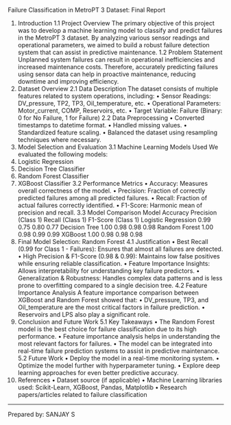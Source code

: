 Failure Classification in MetroPT 3 Dataset: Final Report
1. Introduction
1.1 Project Overview
The primary objective of this project was to develop a machine learning model to classify and predict failures in the MetroPT 3 dataset. By analyzing various sensor readings and operational parameters, we aimed to build a robust failure detection system that can assist in predictive maintenance.
1.2 Problem Statement
Unplanned system failures can result in operational inefficiencies and increased maintenance costs. Therefore, accurately predicting failures using sensor data can help in proactive maintenance, reducing downtime and improving efficiency.
2. Dataset Overview
2.1 Data Description
The dataset consists of multiple features related to system operations, including:
•	Sensor Readings: DV_pressure, TP2, TP3, Oil_temperature, etc.
•	Operational Parameters: Motor_current, COMP, Reservoirs, etc.
•	Target Variable: Failure (Binary: 0 for No Failure, 1 for Failure)
2.2 Data Preprocessing
•	Converted timestamps to datetime format.
•	Handled missing values.
•	Standardized feature scaling.
•	Balanced the dataset using resampling techniques where necessary.
3. Model Selection and Evaluation
3.1 Machine Learning Models Used
We evaluated the following models:
1.	Logistic Regression
2.	Decision Tree Classifier
3.	Random Forest Classifier
4.	XGBoost Classifier
3.2 Performance Metrics
•	Accuracy: Measures overall correctness of the model.
•	Precision: Fraction of correctly predicted failures among all predicted failures.
•	Recall: Fraction of actual failures correctly identified.
•	F1-Score: Harmonic mean of precision and recall.
3.3 Model Comparison
Model	Accuracy	Precision (Class 1)	Recall (Class 1)	F1-Score (Class 1)
Logistic Regression	0.99	0.75	0.80	0.77
Decision Tree	1.00	0.98	0.98	0.98
Random Forest	1.00	0.98	0.99	0.99
XGBoost	1.00	0.98	0.98	0.98
4. Final Model Selection: Random Forest
4.1 Justification
•	Best Recall (0.99 for Class 1 - Failures): Ensures that almost all failures are detected.
•	High Precision & F1-Score (0.98 & 0.99): Maintains low false positives while ensuring reliable classification.
•	Feature Importance Insights: Allows interpretability for understanding key failure predictors.
•	Generalization & Robustness: Handles complex data patterns and is less prone to overfitting compared to a single decision tree.
4.2 Feature Importance Analysis
A feature importance comparison between XGBoost and Random Forest showed that:
•	DV_pressure, TP3, and Oil_temperature are the most critical factors in failure prediction.
•	Reservoirs and LPS also play a significant role.
5. Conclusion and Future Work
5.1 Key Takeaways
•	The Random Forest model is the best choice for failure classification due to its high performance.
•	Feature importance analysis helps in understanding the most relevant factors for failures.
•	The model can be integrated into real-time failure prediction systems to assist in predictive maintenance.
5.2 Future Work
•	Deploy the model in a real-time monitoring system.
•	Optimize the model further with hyperparameter tuning.
•	Explore deep learning approaches for even better predictive accuracy.
6. References
•	Dataset source (if applicable)
•	Machine Learning libraries used: Scikit-Learn, XGBoost, Pandas, Matplotlib
•	Research papers/articles related to failure classification
________________________________________
Prepared by: SANJAY S
